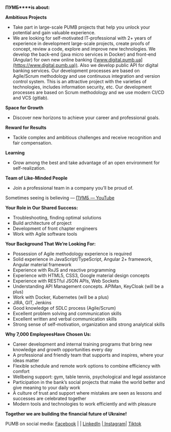**ПУМБ****is about:**

**Ambitious Projects**

  * Take part in large-scale PUMB projects that help you unlock your potential and gain valuable experience.
  * We are looking for self-motivated IT-professional with 2+ years of experience in development large-scale projects, create proofs of concept, review a code, explore and improve new technologies. We develop the back-end (java micro services in Docker) and front-end (Angular) for own new online banking ([www.digital.pumb.ua](https://www.digital.pumb.ua)). Also we develop public API for digital banking services. Our development processes are based on Agile/Scrum methodology and use continuous integration and version control system. This is an attractive project with the varieties of technologies, includes information security, etс. Our development processes are based on Scrum methodology and we use modern CI/CD and VCS (gitlab).

**Space for Growth**

  * Discover new horizons to achieve your career and professional goals.

**Reward for Results**

  * Tackle complex and ambitious challenges and receive recognition and fair compensation.

**Learning**

  * Grow among the best and take advantage of an open environment for self-realization.

**Team of Like-Minded People**

  * Join a professional team in a company you’ll be proud of.

Sometimes seeing is believing — [ПУМБ —
YouTube](https://www.youtube.com/watch?v=SMoKz9uJLV0)

**Your Role in Our Shared Success:**

  * Troubleshooting, finding optimal solutions
  * Build architecture of project
  * Development of front chapter engineers
  * Work with Agile software tools

**Your Background That We’re Looking For:**

  * Possession of Agile methodology experience is required
  * Solid experience in JavaScript/TypeScript, Angular 2+ framework, Angular material framework
  * Experience with RxJS and reactive programming
  * Experience with HTML5, CSS3, Google material design concepts
  * Experience with RESTful JSON APIs, Web Sockets
  * Understanding API Management concepts. APIMan, KeyCloak (will be a plus)
  * Work with Docker, Kubernetes (will be a plus)
  * JIRA, GIT, Jenkins
  * Good knowledge of SDLC process (Agile/Scrum)
  * Excellent problem solving and communication skills
  * Excellent written and verbal communication skills
  * Strong sense of self-motivation, organization and strong analytical skills

**Why 7,000 Employees****Have Chosen Us:******

  * Career development and internal training programs that bring new knowledge and growth opportunities every day
  * A professional and friendly team that supports and inspires, where your ideas matter
  * Flexible schedule and remote work options to combine efficiency with comfort
  * Wellbeing support: gym, table tennis, psychological and legal assistance
  * Participation in the bank’s social projects that make the world better and give meaning to your daily work
  * A culture of trust and support where mistakes are seen as lessons and successes are celebrated together
  * Modern tools and technologies to work efficiently and with pleasure

**Together we are building the financial future of Ukraine!**

PUMB on social media: [Facebook](https://robota.ua/redirect?event_name=url_click&redir_token=eyJPcmlnaW5hbFVybCI6Imh0dHBzOi8vd3d3LmZhY2Vib29rLmNvbS9zaGFyZS8xQlBxYWRtZFJLLz9taWJleHRpZD13d1hJZnIiLCJWYWNhbmN5SWQiOjEwMjgzNDE1fQ==) | | [LinkedIn](https://robota.ua/redirect?event_name=url_click&redir_token=eyJPcmlnaW5hbFVybCI6Imh0dHBzOi8vd3d3LmxpbmtlZGluLmNvbS9jb21wYW55L3B1bWIvIiwiVmFjYW5jeUlkIjoxMDI4MzQxNX0=) |[ Instagram](https://robota.ua/redirect?event_name=url_click&redir_token=eyJPcmlnaW5hbFVybCI6Imh0dHBzOi8vd3d3Lmluc3RhZ3JhbS5jb20vcHVtYi5jYXJlZXI/aWdzaD1Obll3YjJ0eFltOXpOR1kxIiwiVmFjYW5jeUlkIjoxMDI4MzQxNX0=)| [Tiktok](https://robota.ua/redirect?event_name=url_click&redir_token=eyJPcmlnaW5hbFVybCI6Imh0dHBzOi8vd3d3LnRpa3Rvay5jb20vQHB1bWIuY2FyZWVyP190PVpNLTkwODhKdmRISWw2Jl9yPTEiLCJWYWNhbmN5SWQiOjEwMjgzNDE1fQ==)